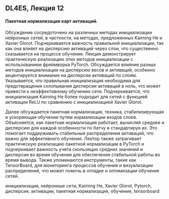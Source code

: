 ## DL4ES, Лекция 12

#### Пакетная нормализация карт активаций.

Обсуждение сосредоточено на различных методах инициализации нейронных сетей, в частности, на методах, предложенных Kaiming He и Xavier Glorot. Подчеркивается важность правильной инициализации, так как она влияет на дисперсию активаций через слои, что существенно сказывается на процессе обучения. Лекция демонстрирует практическую реализацию этих методов инициализации с использованием фреймворка PyTorch. Обсуждается влияние разных методов инициализации на дисперсию весов и активаций, особенно акцентируется внимание на дисперсии активаций по слоям. Указывается, что правильная инициализация необходима для предотвращения схлопывания дисперсии активаций в ноль, что может привести к неэффективному обучению сети. Подчеркивается, что инициализация Kaiming He более подходит для сетей с функцией активации ReLU по сравнению с инициализацией Xavier Glorot.

Далее обсуждается пакетная нормализация, техника, стабилизирующая и ускоряющая обучение путем нормализации входов слоев. Объясняется, как пакетная нормализация работает, вычисляя среднее и дисперсию для каждой особенности по батчу и стандартируя их. Это помогает поддерживать стабильные распределения активаций, что важно для эффективного обучения. Лектор также затрагивает практическую реализацию пакетной нормализации в PyTorch и подчеркивает важность учета скользящих средних значений и дисперсии во время обучения для обеспечения стабильной работы во время вывода. Также упоминаются инструменты, такие как TensorBoard, для мониторинга процессов обучения и визуализации распределений, что может помочь в отладке и оптимизации обучения сетей.



инициализация, нейронные сети, Kaiming He, Xavier Glorot, Pytorch, дисперсия, активации, пакетная нормализация, обучение, tensorboard